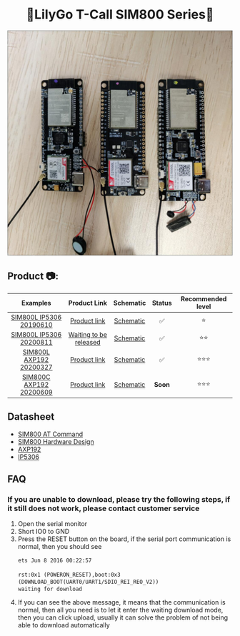 
<h1 align = "center">🌟LilyGo T-Call SIM800 Series🌟</h1>

![](image/Product.jpg)

<h2 align = "left">Product 📷:</h2>

|                      Examples                      |                           Product  Link                            |                          Schematic                          |  Status  | Recommended level |
| :------------------------------------------------: | :----------------------------------------------------------------: | :---------------------------------------------------------: | :------: | :---------------: |
| [SIM800L IP5306 20190610](./doc/SIM800L_IP5306.MD) |  [Product link](https://www.aliexpress.com/item/33045221960.html)  | [Schematic](./schematic/LilyGo-SIM800L-IP5306-20190610.pdf) |    ✅     |         ⭐         |
| [SIM800L IP5306 20200811](./doc/SIM800L_IP5306.MD) |                     [Waiting to be released]()                     |                        [Schematic]()                        |    ✅     |        ⭐⭐         |
| [SIM800L AXP192 20200327](./doc/SIM800L_AXP192.MD) | [Product link](https://www.aliexpress.com/item/4000959701330.html) |  [Schematic](./schematic/LilyGo-SIM800L-PMU-20200409.pdf)   |    ✅     |        ⭐⭐⭐        |
| [SIM800C AXP192 20200609](./doc/SIM800C_AXP192.MD) | [Product link](https://pt.aliexpress.com/item/4001274909689.html)  |    [Schematic](./schematic/LilyGo-SIM800C-20200630.pdf)     | **Soon** |        ⭐⭐⭐        |

## Datasheet
- [SIM800 AT Command](./datasheet/sim800_series_at_command_manual_v1.01.pdf)
- [SIM800 Hardware Design](./datasheet/SIM800_Hardware%20Design_V1.08.pdf)
- [AXP192](http://www.x-powers.com/en.php/Info/product_detail/article_id/29)
- [IP5306](./datasheet/IP5306%20REG%20V1.4.pdf)


## FAQ

### **If you are unable to download, please try the following steps, if it still does not work, please contact customer service**
1. Open the serial monitor
2. Short IO0 to GND
3. Press the RESET button on the board, if the serial port communication is normal, then you should see
    ```
    ets Jun 8 2016 00:22:57

    rst:0x1 (POWERON_RESET),boot:0x3 (DOWNLOAD_BOOT(UART0/UART1/SDIO_REI_REO_V2))
    waiting for download
    ```
4. If you can see the above message, it means that the communication is normal, then all you need is to let it enter the waiting download mode, then you can click upload, usually it can solve the problem of not being able to download automatically